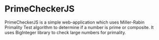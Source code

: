 # PrimeCheckerJS
PrimeCheckerJS is a simple web-application which uses Miller-Rabin Primality Test algorithm to determine if a number is prime or composite. It uses BigInteger library to check large numbers for primality. 
